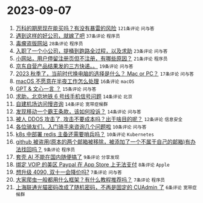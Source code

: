 # 2023-09-07

1. [万科的期房现在能买吗？有没有暴雷的风险](https://www.v2ex.com/t/971586) `121条评论` `问与答`
1. [遇到这样的好公司，就嫁了吧](https://www.v2ex.com/t/971630) `37条评论` `程序员`
1. [毒瘤盗版网站](https://www.v2ex.com/t/971583) `28条评论` `程序员`
1. [入职了一个小公司，提桶到跑路全过程，以及求助](https://www.v2ex.com/t/971602) `23条评论` `问与答`
1. [小网站，用户停留注册页但不注册，有哪些原因？](https://www.v2ex.com/t/971612) `21条评论` `程序员`
1. [京东自营产品结果发的三方快递。。](https://www.v2ex.com/t/971617) `19条评论` `问与答`
1. [2023 秋季了，当前时代换电脑的选择是什么？ Mac or PC？](https://www.v2ex.com/t/971615) `17条评论` `问与答`
1. [macOS 不愿意在半夜工作怎么处理](https://www.v2ex.com/t/971642) `16条评论` `macOS`
1. [GPT & 文心一言 ？](https://www.v2ex.com/t/971594) `15条评论` `问与答`
1. [求助，北京地铁 6 号线手机信号问题](https://www.v2ex.com/t/971616) `14条评论` `北京`
1. [自建机场访问慢咨询](https://www.v2ex.com/t/971597) `14条评论` `宽带症候群`
1. [发现移动一个霸王条款，该如何投诉？](https://www.v2ex.com/t/971591) `14条评论` `问与答`
1. [被人 DDOS 攻击了, 攻击不要成本吗？出于啥目的呢？](https://www.v2ex.com/t/971619) `12条评论` `信息安全`
1. [各位骑友们，入门骑手来咨询几个问题啦](https://www.v2ex.com/t/971620) `10条评论` `问与答`
1. [k8s 中部署 redis 主备还需要哨兵吗？](https://www.v2ex.com/t/971592) `10条评论` `Kubernetes`
1. [github 被盗用(原本的两个邮箱被移除，被添加了一个不属于自己的邮箱)有办法找回吗？](https://www.v2ex.com/t/971645) `9条评论` `程序员`
1. [套壳 AI 不能在国内随便搞了](https://www.v2ex.com/t/971632) `9条评论` `分享发现`
1. [绑定 VOIP 的美区 Paypal 在 App Store 上无法支付](https://www.v2ex.com/t/971584) `8条评论` `Apple`
1. [想升级 4090, 双十一会降价吗?](https://www.v2ex.com/t/971629) `7条评论` `问与答`
1. [大家爬虫一般都用什么框架？有什么教程推荐吗？](https://www.v2ex.com/t/971606) `7条评论` `程序员`
1. [上海联通光猫密码改成了随机密码，不再是固定的 CUAdmin 了](https://www.v2ex.com/t/971596) `6条评论` `宽带症候群`

